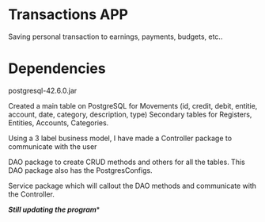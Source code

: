 # Transactions APP

Saving personal transaction to earnings, payments, budgets, etc..

# Dependencies
postgresql-42.6.0.jar

Created a main table on PostgreSQL for Movements (id, credit, debit, entitie, account, date, category, description, type)
Secondary tables for Registers, Entities, Accounts, Categories.

Using a 3 label business model, I have made a Controller package to communicate with the user

DAO package to create CRUD methods and others for all the tables. This DAO package also has the PostgresConfigs.

Service package which will callout the DAO methods and communicate with the Controller.

*****Still updating the program******
